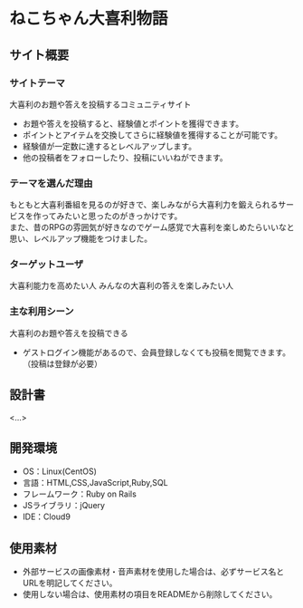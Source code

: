 # ねこちゃん大喜利物語

## サイト概要
### サイトテーマ
大喜利のお題や答えを投稿するコミュニティサイト
- お題や答えを投稿すると、経験値とポイントを獲得できます。
- ポイントとアイテムを交換してさらに経験値を獲得することが可能です。
- 経験値が一定数に達するとレベルアップします。
- 他の投稿者をフォローしたり、投稿にいいねができます。

### テーマを選んだ理由
もともと大喜利番組を見るのが好きで、楽しみながら大喜利力を鍛えられるサービスを作ってみたいと思ったのがきっかけです。
<br>また、昔のRPGの雰囲気が好きなのでゲーム感覚で大喜利を楽しめたらいいなと思い、レベルアップ機能をつけました。

### ターゲットユーザ
大喜利能力を高めたい人
  みんなの大喜利の答えを楽しみたい人

### 主な利用シーン
大喜利のお題や答えを投稿できる
- ゲストログイン機能があるので、会員登録しなくても投稿を閲覧できます。（投稿は登録が必要）

## 設計書
<...>

## 開発環境
- OS：Linux(CentOS)
- 言語：HTML,CSS,JavaScript,Ruby,SQL
- フレームワーク：Ruby on Rails
- JSライブラリ：jQuery
- IDE：Cloud9

## 使用素材
- 外部サービスの画像素材・音声素材を使用した場合は、必ずサービス名とURLを明記してください。
- 使用しない場合は、使用素材の項目をREADMEから削除してください。